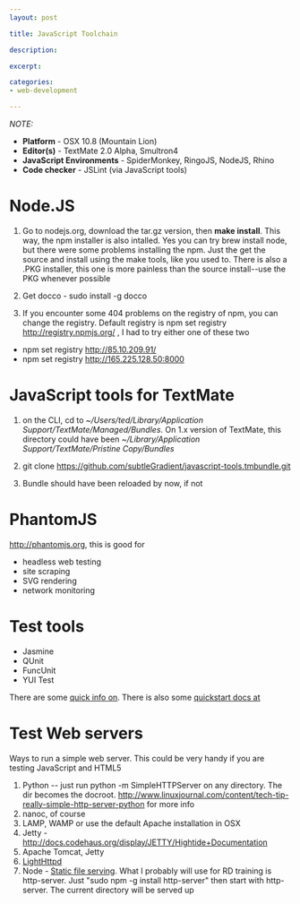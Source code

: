 ```yaml
---
layout: post

title: JavaScript Toolchain

description: 

excerpt: 

categories:
- web-development

---
```



*NOTE:*

- **Platform** - OSX 10.8 (Mountain Lion)
- **Editor(s)** - TextMate 2.0 Alpha, Smultron4
- **JavaScript Environments** - SpiderMonkey, RingoJS, NodeJS, Rhino
- **Code checker** - JSLint (via JavaScript tools)

# Node.JS 

1. Go to nodejs.org, download the tar.gz version, then **make install**. This way, the npm installer is also intalled. Yes you can try brew install node, but there were some problems installing the npm. Just the get the source and install using the make tools, like you used to. There is also a .PKG installer, this one is more painless than the source install--use the PKG whenever possible

2. Get docco - sudo install -g docco

3. If you encounter some 404 problems on the registry of npm, you can change the registry. Default registry is npm set registry http://registry.npmjs.org/ , I had to try either one of these two

- npm set registry http://85.10.209.91/
- npm set registry http://165.225.128.50:8000

# JavaScript tools for TextMate 

1. on the CLI, cd to *~/Users/ted/Library/Application Support/TextMate/Managed/Bundles*. On 1.x version of TextMate, this directory could have been *~/Library/Application Support/TextMate/Pristine Copy/Bundles*

2. git clone https://github.com/subtleGradient/javascript-tools.tmbundle.git

3. Bundle should have been reloaded by now, if not


# PhantomJS 

http://phantomjs.org, this is good for

- headless web testing
- site scraping
- SVG rendering
- network monitoring

# Test tools

- Jasmine
- QUnit
- FuncUnit
- YUI Test 

There are some [quick info on](http://code.google.com/p/phantomjs/wiki/TestFrameworkIntegration). There is also some [quickstart docs at](http://code.google.com/p/phantomjs/wiki/QuickStart)



# Test Web servers 

Ways to run a simple web server. This could be very handy if you are testing JavaScript and HTML5 

1. Python -- just run python -m SimpleHTTPServer on any directory. The dir becomes the docroot. http://www.linuxjournal.com/content/tech-tip-really-simple-http-server-python for more info
2. nanoc, of course
3. LAMP, WAMP or use the default Apache installation in OSX
4. Jetty - http://docs.codehaus.org/display/JETTY/Hightide+Documentation
5. Apache Tomcat, Jetty
6. [LightHttpd](http://redmine.lighttpd.net/projects/lighttpd/wiki/TutorialConfiguration)
7. Node - [Static file serving](http://www.sitepoint.com/serving-static-files-with-node-js/). What I probably will use for RD training is http-server. Just "sudo npm -g install http-server" then start with http-server. The current directory will be served up

